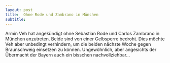 ```yaml
---
layout: post
title:  Ohne Rode und Zambrano in München
subtitle:  
---
```


Armin Veh hat angekündigt ohne Sebastian Rode und Carlos Zambrano in München anzutreten. Beide sind von einer Gelbsperre bedroht. Dies möchte Veh aber unbedingt verhindern, um die beiden nächste Woche gegen Braunschweig einsetzen zu können. Ungewöhnlich, aber angesichts der Übermacht der Bayern auch ein bisschen nachvollziehbar...



